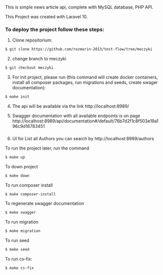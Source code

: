 This is simple news article api, complete with MySQL database, PHP API.

This Project was created with Laravel 10.

### To deploy the project follow these steps:
1. Clone repositorium:
```sh
$ git clone https://github.com/rozmarin-2013/test-flow/tree/meczyki
```

2. change branch to meczyki
```sh
$ git checkout meczyki
```

3. For init project, please run (this command will create docker containers, install all composer packages, run migrations 
and seeds, create swager documentation):
```sh
$ make init
```
4. The api will be available via the link http://localhost:8989/

5. Swagger documentation with all available endpoints is on page http://localhost:8989/api/documentation#/default/76b7d2f1c8f503e19a196c9d16783451
###

6. UI for List all Authors you can search by http://localhost:8989/authors

To run the project later, run the command
```sh
$ make up
```

To down project
```sh
$ make down
```

To run composer install
```sh
$ make composer-install
```

To regenerate swagger documentation
```sh
$ make swagger
```
To run migration
```sh
$ make migration
```

To run seed
```sh
$ make seed
```

To run cs-fix:
```sh
$ make cs-fix
```
